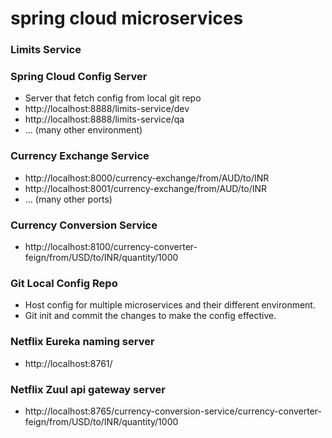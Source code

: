 # spring cloud microservices

### Limits Service


### Spring Cloud Config Server
- Server that fetch config from local git repo
- http://localhost:8888/limits-service/dev
- http://localhost:8888/limits-service/qa
- ... (many other environment)

### Currency Exchange Service
- http://localhost:8000/currency-exchange/from/AUD/to/INR
- http://localhost:8001/currency-exchange/from/AUD/to/INR
- ... (many other ports)

### Currency Conversion Service
- http://localhost:8100/currency-converter-feign/from/USD/to/INR/quantity/1000

### Git Local Config Repo
- Host config for multiple microservices and their different environment.
- Git init and commit the changes to make the config effective.

### Netflix Eureka naming server
- http://localhost:8761/

### Netflix Zuul api gateway server
- http://localhost:8765/currency-conversion-service/currency-converter-feign/from/USD/to/INR/quantity/1000
